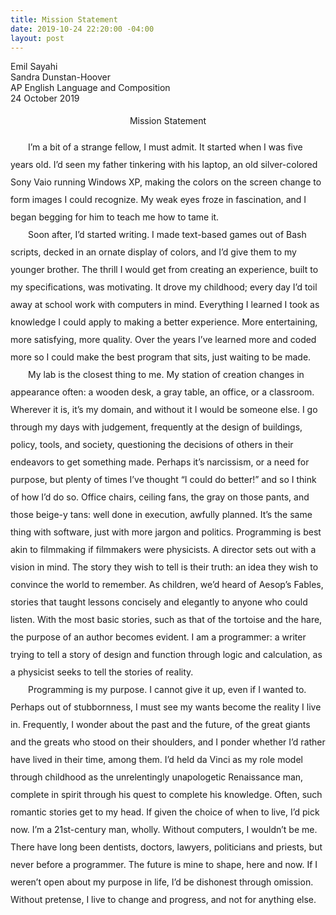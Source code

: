 ```yaml
---
title: Mission Statement
date: 2019-10-24 22:20:00 -04:00
layout: post
---
```


<article>
<p>
Emil Sayahi<br>
Sandra Dunstan-Hoover<br>
AP English Language and Composition<br>
24 October 2019<br>
</p>

<p align="center" style="line-height: 2;">Mission Statement</p>
<p style="line-height: 2;">
	&emsp;&emsp;I’m a bit of a strange fellow, I must admit. It started when I was five years old. I’d seen my father tinkering with his laptop, an old silver-colored Sony Vaio running Windows XP, making the colors on the screen change to form images I could recognize. My weak eyes froze in fascination, and I began begging for him to teach me how to tame it.<br>
	&emsp;&emsp;Soon after, I’d started writing. I made text-based games out of Bash scripts, decked in an ornate display of colors, and I’d give them to my younger brother. The thrill I would get from creating an experience, built to my specifications, was motivating. It drove my childhood; every day I’d toil away at school work with computers in mind. Everything I learned I took as knowledge I could apply to making a better experience. More entertaining, more satisfying, more quality. Over the years I’ve learned more and coded more so I could make the best program that sits, just waiting to be made.<br>
	&emsp;&emsp;My lab is the closest thing to me. My station of creation changes in appearance often: a wooden desk, a gray table, an office, or a classroom. Wherever it is, it’s my domain, and without it I would be someone else. I go through my days with judgement, frequently at the design of buildings, policy, tools, and society, questioning the decisions of others in their endeavors to get something made. Perhaps it’s narcissism, or a need for purpose, but plenty of times I’ve thought “I could do better!” and so I think of how I’d do so. Office chairs, ceiling fans, the gray on those pants, and those beige-y tans: well done in execution, awfully planned. It’s the same thing with software, just with more jargon and politics. Programming is best akin to filmmaking if filmmakers were physicists. A director sets out with a vision in mind. The story they wish to tell is their truth: an idea they wish to convince the world to remember. As children, we’d heard of Aesop’s Fables, stories that taught lessons concisely and elegantly to anyone who could listen. With the most basic stories, such as that of the tortoise and the hare, the purpose of an author becomes evident. I am a programmer: a writer trying to tell a story of design and function through logic and calculation, as a physicist seeks to tell the stories of reality.<br>
	&emsp;&emsp;Programming is my purpose. I cannot give it up, even if I wanted to. Perhaps out of stubbornness, I must see my wants become the reality I live in. Frequently, I wonder about the past and the future, of the great giants and the greats who stood on their shoulders, and I ponder whether I’d rather have lived in their time, among them. I’d held da Vinci as my role model through childhood as the unrelentingly unapologetic Renaissance man, complete in spirit through his quest to complete his knowledge. Often, such romantic stories get to my head. If given the choice of when to live, I’d pick now. I’m a 21st-century man, wholly. Without computers, I wouldn’t be me. There have long been dentists, doctors, lawyers, politicians and priests, but never before a programmer. The future is mine to shape, here and now. If I weren’t open about my purpose in life, I’d be dishonest through omission. Without pretense, I live to change and progress, and not for anything else.
</p>
</article>